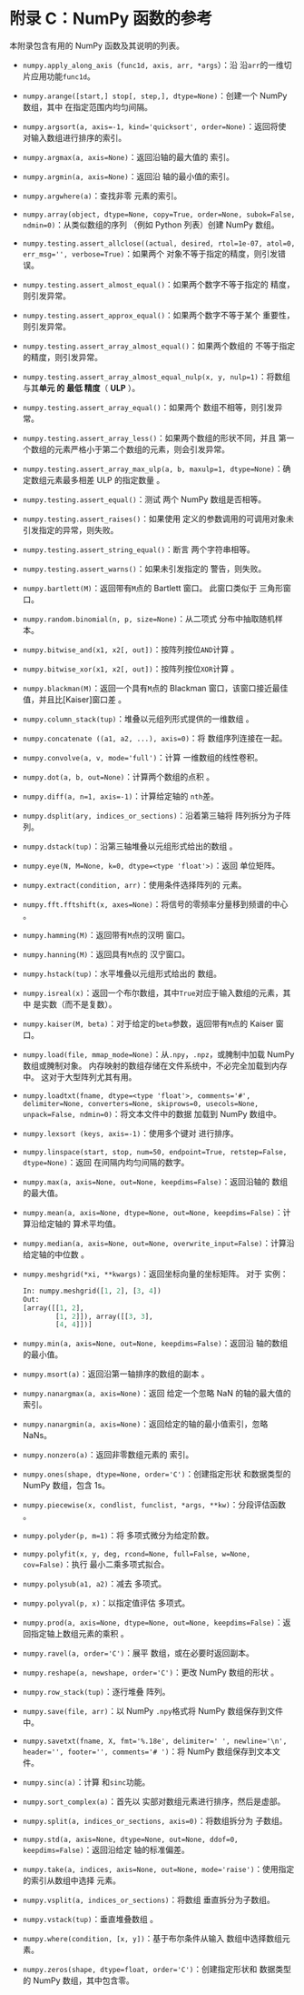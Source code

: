 # 附录 C：NumPy 函数的参考

本附录包含有用的 NumPy 函数及其说明的列表。

*   `numpy.apply_along_axis`（`func1d, axis, arr, *args`）：沿  沿`arr`的一维切片应用功能`func1d`。
*   `numpy.arange([start,] stop[, step,], dtype=None)`：创建一个 NumPy 数组，其中  在指定范围内均匀间隔。
*   `numpy.argsort(a, axis=-1, kind='quicksort', order=None)`：返回将使  对输入数组进行排序的索引。
*   `numpy.argmax(a, axis=None)`：返回沿轴的最大值的  索引。
*   `numpy.argmin(a, axis=None)`：返回沿  轴的最小值的索引。
*   `numpy.argwhere(a)`：查找非零  元素的索引。
*   `numpy.array(object, dtype=None, copy=True, order=None, subok=False, ndmin=0)`：从类似数组的序列  （例如 Python 列表）创建 NumPy 数组。
*   `numpy.testing.assert_allclose((actual, desired, rtol=1e-07, atol=0, err_msg='', verbose=True)`：如果两个  对象不等于指定的精度，则引发错误。
*   `numpy.testing.assert_almost_equal()`：如果两个数字不等于指定的  精度，则引发异常。
*   `numpy.testing.assert_approx_equal()`：如果两个数字不等于某个  重要性，则引发异常。
*   `numpy.testing.assert_array_almost_equal()`：如果两个数组的  不等于指定的精度，则引发异常。
*   `numpy.testing.assert_array_almost_equal_nulp(x, y, nulp=1)`：将数组与其**单元 的 最低 精度**（ **ULP** ）。
*   `numpy.testing.assert_array_equal()`：如果两个  数组不相等，则引发异常。
*   `numpy.testing.assert_array_less()`：如果两个数组的形状不同，并且  第一个数组的元素严格小于第二个数组的元素，则会引发异常。
*   `numpy.testing.assert_array_max_ulp(a, b, maxulp=1, dtype=None)`：确定数组元素最多相差 ULP 的指定数量  。
*   `numpy.testing.assert_equal()`：测试  两个 NumPy 数组是否相等。
*   `numpy.testing.assert_raises()`：如果使用  定义的参数调用的可调用对象未引发指定的异常，则失败。
*   `numpy.testing.assert_string_equal()`：断言  两个字符串相等。
*   `numpy.testing.assert_warns()`：如果未引发指定的  警告，则失败。
*   `numpy.bartlett(M)`：返回带有`M`点的 Bartlett 窗口。 此窗口类似于  三角形窗口。
*   `numpy.random.binomial(n, p, size=None)`：从二项式  分布中抽取随机样本。
*   `numpy.bitwise_and(x1, x2[, out])`：按阵列按位`AND`计算  。
*   `numpy.bitwise_xor(x1, x2[, out])`：按阵列按位`XOR`计算  。
*   `numpy.blackman(M)`：返回一个具有`M`点的 Blackman 窗口，该窗口接近最佳值，并且比[Kaiser]窗口差  。
*   `numpy.column_stack(tup)`：堆叠以元组列形式提供的一维数组  。
*   `numpy.concatenate ((a1, a2, ...), axis=0)`：将  数组序列连接在一起。
*   `numpy.convolve(a, v, mode='full')`：计算  一维数组的线性卷积。
*   `numpy.dot(a, b, out=None)`：计算两个数组的点积  。
*   `numpy.diff(a, n=1, axis=-1)`：计算给定轴的  `nth`差。
*   `numpy.dsplit(ary, indices_or_sections)`：沿着第三轴将  阵列拆分为子阵列。
*   `numpy.dstack(tup)`：沿第三轴堆叠以元组形式给出的数组  。
*   `numpy.eye(N, M=None, k=0, dtype=<type 'float'>)`：返回  单位矩阵。
*   `numpy.extract(condition, arr)`：使用条件选择阵列的  元素。
*   `numpy.fft.fftshift(x, axes=None)`：将信号的零频率分量移到频谱的中心  。
*   `numpy.hamming(M)`：返回带有`M`点的汉明  窗口。
*   `numpy.hanning(M)`：返回具有`M`点的  汉宁窗口。
*   `numpy.hstack(tup)`：水平堆叠以元组形式给出的  数组。
*   `numpy.isreal(x)`：返回一个布尔数组，其中`True`对应于输入数组的元素，其中  是实数（而不是复数）。
*   `numpy.kaiser(M, beta)`：对于给定的`beta`参数，返回带有`M`点的  Kaiser 窗口。
*   `numpy.load(file, mmap_mode=None)`：从`.npy`，`.npz`，或腌制中加载 NumPy 数组或腌制对象。 内存映射的数组存储在文件系统中，不必完全加载到内存中。 这对于大型阵列尤其有用。
*   `numpy.loadtxt(fname, dtype=<type 'float'>, comments='#', delimiter=None, converters=None, skiprows=0, usecols=None, unpack=False, ndmin=0)`：将文本文件中的数据  加载到 NumPy 数组中。
*   `numpy.lexsort (keys, axis=-1)`：使用多个键对  进行排序。
*   `numpy.linspace(start, stop, num=50, endpoint=True, retstep=False, dtype=None)`：返回  在间隔内均匀间隔的数字。
*   `numpy.max(a, axis=None, out=None, keepdims=False)`：返回沿轴的  数组的最大值。
*   `numpy.mean(a, axis=None, dtype=None, out=None, keepdims=False)`：计算沿给定轴的  算术平均值。
*   `numpy.median(a, axis=None, out=None, overwrite_input=False)`：计算沿给定轴的中位数  。
*   `numpy.meshgrid(*xi, **kwargs)`：返回坐标向量的坐标矩阵。 对于  实例：

    ```py
    In: numpy.meshgrid([1, 2], [3, 4])
    Out:
    [array([[1, 2],
            [1, 2]]), array([[3, 3],
            [4, 4]])]
    ```

*   `numpy.min(a, axis=None, out=None, keepdims=False)`：返回沿  轴的数组的最小值。
*   `numpy.msort(a)`：返回沿第一轴排序的数组的副本  。
*   `numpy.nanargmax(a, axis=None)`：返回  给定一个忽略 NaN 的轴的最大值的索引。
*   `numpy.nanargmin(a, axis=None)`：返回给定的轴的最小值索引，忽略  NaNs。
*   `numpy.nonzero(a)`：返回非零数组元素的  索引。
*   `numpy.ones(shape, dtype=None, order='C')`：创建指定形状  和数据类型的 NumPy 数组，包含 1s。
*   `numpy.piecewise(x, condlist, funclist, *args, **kw)`：分段评估函数  。
*   `numpy.polyder(p, m=1)`：将  多项式微分为给定阶数。
*   `numpy.polyfit(x, y, deg, rcond=None, full=False, w=None, cov=False)`：执行  最小二乘多项式拟合。
*   `numpy.polysub(a1, a2)`：减去  多项式。
*   `numpy.polyval(p, x)`：以指定值评估  多项式。
*   `numpy.prod(a, axis=None, dtype=None, out=None, keepdims=False)`：返回指定轴上数组元素的乘积  。
*   `numpy.ravel(a, order='C')`：展平  数组，或在必要时返回副本。
*   `numpy.reshape(a, newshape, order='C')`：更改 NumPy 数组的形状  。
*   `numpy.row_stack(tup)`：逐行堆叠  阵列。
*   `numpy.save(file, arr)`：以  NumPy `.npy`格式将 NumPy 数组保存到文件中。
*   `numpy.savetxt(fname, X, fmt='%.18e', delimiter=' ', newline='\n', header='', footer='', comments='# ')`：将 NumPy 数组保存到文本文件。
*   `numpy.sinc(a)`：计算  和`sinc`功能。
*   `numpy.sort_complex(a)`：首先以  实部对数组元素进行排序，然后是虚部。
*   `numpy.split(a, indices_or_sections, axis=0)`：将数组拆分为  子数组。
*   `numpy.std(a, axis=None, dtype=None, out=None, ddof=0, keepdims=False)`：返回沿给定  轴的标准偏差。
*   `numpy.take(a, indices, axis=None, out=None, mode='raise')`：使用指定的索引从数组中选择  元素。
*   `numpy.vsplit(a, indices_or_sections)`：将数组  垂直拆分为子数组。
*   `numpy.vstack(tup)`：垂直堆叠数组  。
*   `numpy.where(condition, [x, y])`：基于布尔条件从输入  数组中选择数组元素。
*   `numpy.zeros(shape, dtype=float, order='C')`：创建指定形状和  数据类型的 NumPy 数组，其中包含零。
